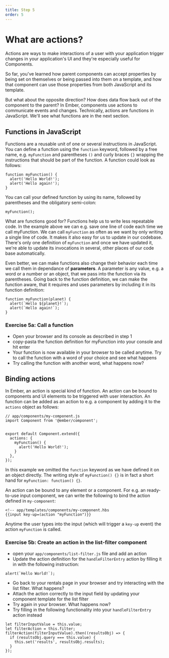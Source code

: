 ```yaml
---
title: Step 5
order: 5
---
```


# What are actions?

Actions are ways to make interactions of a user with your application trigger changes in your application's UI and they're especially useful for Components.

So far, you've learned how parent components can accept properties by being set on themselves or being passed into them on a template, and how that component can use those properties from both JavaScript and its template.

But what about the opposite direction? How does data flow back out of the component to the parent? In Ember, components use actions to communicate events and changes. Technically, actions are functions in JavaScript. We'll see what functions are in the next section.


## Functions in JavaScript

Functions are a reusable unit of one or several instructions in JavaScript. You can define a function using the `function` keyword, followed by a free name, e.g. `myFunction` and parentheses `()` and curly braces `{}` wrapping the instructions that should be part of the function. A function could look as follows:


```
function myFunction() {
  alert('Hello World!');
  alert('Hello again!');  
}
```

You can call your defined function by using its name, followed by parentheses and the obligatory semi-colon:


```
myFunction();
```

What are functions good for? Functions help us to write less repeatable code. In the example above we can e.g. save one line of code each time we call myFunction. We can call `myFunction` as often as we want by only writing a single line of code. It makes it also easy for us to update in our codebase. There's only one definition of `myFunction` and once we have updated it, we're able to update its invocations in several, other places of our code base automatically.

Even better, we can make functions also change their behavior each time we call them in dependance of **parameters**. A parameter is any value, e.g. a word or a number or an object, that we pass into the function via its parentheses. Going back to the function definition, we can make the function aware, that it requires and uses parameters by including it in its function definition:


```
function myFunction(planet) {
  alert(`Hello ${planet}!`);
  alert(`Hello again!`);    
}
```

### Exercise 5a: Call a function

- Open your browser and its console as described in step 1
- copy-pasta the function definition for myFunction into your console and hit enter
- Your function is now available in your browser to be called anytime. Try to call the function with a word of your choice and see what happens
- Try calling the function with another word, what happens now?

## Binding actions

In Ember, an action is special kind of function. An action can be bound to components and UI elements to be triggered with user interaction. An function can be added as an action to e.g. a component by adding it to the `actions` object as follows:


```
// app/components/my-component.js
import Component from '@ember/component';


export default Component.extend({
  actions: {
    myFunction() {
      alert('Hello World!');
    }
  },
});

```

In this example we omitted the `function` keyword as we have defined it on an object directly. The writing style of `myFunction() {}` is in fact a short hand for `myFunction: function() {}`.


An action can be bound to any element or a component. For e.g. an ready-to-use input component, we can write the following to bind the action defined in `my-component`:

```
<!-- app/templates/components/my-component.hbs
{{input key-up=(action "myFunction")}}
```

Anytime the user types into the input (which will trigger a `key-up` event) the action `myFunction` is called.


### Exercise 5b: Create an action in the list-filter component

- open your `app/components/list-filter.js` file and add an action
- Update the action definition for the `handleFilterEntry` action by filling it in with the following instruction:

```
alert(`Hello World!`);
```
- Go back to your rentals page in your browser and try interacting with the list filter. What happens?
- Attach the action correctly to the input field by updating your component template for the list filter
- Try again in your browser. What happens now?
- Try filling in the following functionality into your `handleFilterEntry` action instead
```
let filterInputValue = this.value;
let filterAction = this.filter;
filterAction(filterInputValue).then((resultsObj) => {
  if (resultsObj.query === this.value) {
    this.set('results', resultsObj.results);
  }
});
```
